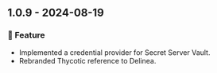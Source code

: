 ## 1.0.9 - 2024-08-19
### 🎉 Feature

- Implemented a credential provider for Secret Server Vault.
- Rebranded Thycotic reference to Delinea.